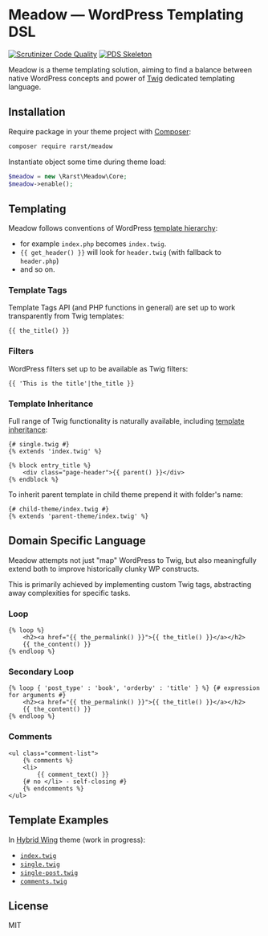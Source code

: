# Meadow — WordPress Templating DSL
[![Scrutinizer Code Quality](https://scrutinizer-ci.com/g/Rarst/meadow/badges/quality-score.png?b=master)](https://scrutinizer-ci.com/g/Rarst/meadow/?branch=master)
[![PDS Skeleton](https://img.shields.io/badge/pds-skeleton-blue.svg?style=flat-square)](https://github.com/php-pds/skeleton)

Meadow is a theme templating solution, aiming to find a balance between native WordPress concepts and power of [Twig](http://twig.sensiolabs.org/) dedicated templating language.

## Installation

Require package in your theme project with [Composer](https://getcomposer.org/):

```bash
composer require rarst/meadow
```

Instantiate object some time during theme load:

```php
$meadow = new \Rarst\Meadow\Core;
$meadow->enable();
```

## Templating

Meadow follows conventions of WordPress [template hierarchy](https://codex.wordpress.org/Template_Hierarchy#Visual_Overview):

 - for example `index.php` becomes `index.twig`.
 - `{{ get_header() }}` will look for `header.twig` (with fallback to `header.php`)
 - and so on.

### Template Tags

Template Tags API (and PHP functions in general) are set up to work transparently from Twig templates:

```twig
{{ the_title() }}
```

### Filters

WordPress filters set up to be available as Twig filters:

```twig
{{ 'This is the title'|the_title }}
```

### Template Inheritance

Full range of Twig functionality is naturally available, including [template inheritance](http://twig.sensiolabs.org/doc/templates.html#template-inheritance):

```twig
{# single.twig #}
{% extends 'index.twig' %}

{% block entry_title %}
	<div class="page-header">{{ parent() }}</div>
{% endblock %}
```

To inherit parent template in child theme prepend it with folder's name:

```twig
{# child-theme/index.twig #}
{% extends 'parent-theme/index.twig' %}
```

## Domain Specific Language

Meadow attempts not just "map" WordPress to Twig, but also meaningfully extend both to improve historically clunky WP constructs.

This is primarily achieved by implementing custom Twig tags, abstracting away complexities for specific tasks.

### Loop

```twig
{% loop %}
	<h2><a href="{{ the_permalink() }}">{{ the_title() }}</a></h2>
	{{ the_content() }}
{% endloop %}
```

### Secondary Loop

```twig
{% loop { 'post_type' : 'book', 'orderby' : 'title' } %} {# expression for arguments #}
	<h2><a href="{{ the_permalink() }}">{{ the_title() }}</a></h2>
	{{ the_content() }}
{% endloop %}
```

### Comments

```twig
<ul class="comment-list">
	{% comments %}
	<li>
		{{ comment_text() }}
	{# no </li> - self-closing #}
	{% endcomments %}
</ul>
```

## Template Examples

In [Hybrid Wing](https://github.com/Rarst/hybrid-wing) theme (work in progress):

 - [`index.twig`](https://github.com/Rarst/hybrid-wing/blob/master/index.twig)
  - [`single.twig`](https://github.com/Rarst/hybrid-wing/blob/master/single.twig)
   - [`single-post.twig`](https://github.com/Rarst/hybrid-wing/blob/master/single-post.twig)
  - [`comments.twig`](https://github.com/Rarst/hybrid-wing/blob/master/comments.twig)

## License

MIT